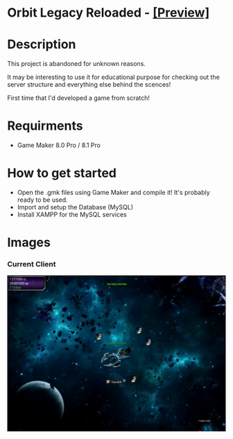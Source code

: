 # Orbit Legacy Reloaded - [[Preview]](https://youtu.be/WFWF5OmKG2c)
# Description
This project is abandoned for unknown reasons.

It may be interesting to use it for educational purpose for checking out the server structure and everything else behind the scences!

First time that I'd developed a game from scratch!

# Requirments
* Game Maker 8.0 Pro / 8.1 Pro

# How to get started
* Open the .gmk files using Game Maker and compile it! It's probably ready to be used.
* Import and setup the Database (MySQL)
* Install XAMPP for the MySQL services

# Images

### Current Client
![Image of Client](https://github.com/ignaskavaliauskas/Dark-Orbit-Clones/blob/master/Orbit%20Legacy%20Reloaded/Images/client.jpg)
